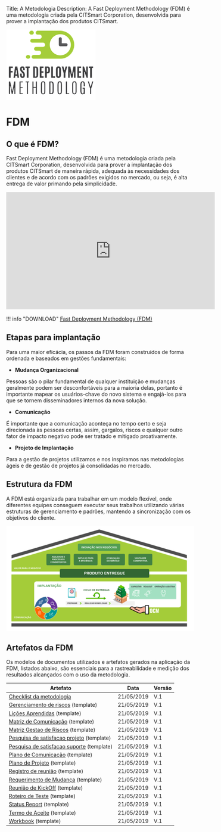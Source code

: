 Title: A Metodologia
Description: A Fast Deployment Methodology (FDM) é uma metodologia criada pela CITSmart Corporation, desenvolvida para prover a implantação dos produtos CITSmart.

![FDM](img/fmd_icone_t.png)

FDM
==================================

O que é FDM?
------------

Fast Deployment Methodology (FDM) é uma metodologia criada pela CITSmart
Corporation, desenvolvida para prover a implantação dos produtos CITSmart de
maneira rápida, adequada às necessidades dos clientes e de acordo com os padrões
exigidos no mercado, ou seja, é alta entrega de valor primando pela
simplicidade.

<iframe width="560" height="315" src="https://www.youtube.com/embed/srL1bL_s-F4" controls="0" frameborder="0" allow="accelerometer; autoplay; encrypted-media; gyroscope; picture-in-picture" allowfullscreen showinfo=3></iframe> 

!!! info "DOWNLOAD"
    [Fast Deployment Methodology (FDM)](artefatos/fdm_citsmart.pdf)

Etapas para implantação 
------------------------

Para uma maior eficácia, os passos da FDM foram construídos de forma ordenada e
baseados em gestões fundamentais:

-   **Mudança Organizacional**

Pessoas são o pilar fundamental de qualquer instituição e mudanças geralmente
podem ser desconfortáveis para a maioria delas, portanto é importante mapear os
usuários-chave do novo sistema e engajá-los para que se tornem disseminadores
internos da nova solução.

-   **Comunicação**

É importante que a comunicação aconteça no tempo certo e seja direcionada às
pessoas certas, assim, gargalos, riscos e qualquer outro fator de impacto
negativo pode ser tratado e mitigado proativamente.

-   **Projeto de Implantação**

Para a gestão de projetos utilizamos e nos inspiramos nas metodologias ágeis e
de gestão de projetos já consolidadas no mercado.

Estrutura da FDM
----------------

A FDM está organizada para trabalhar em um modelo flexível, onde diferentes
equipes conseguem executar seus trabalhos utilizando várias estruturas de
gerenciamento e padrões, mantendo a sincronização com os objetivos do cliente.

![Estrutura](img/pt-fdm-fig-03@2x.png)

Artefatos da FDM
----------------

Os modelos de documentos utilizados e artefatos gerados na aplicação da FDM,
listados abaixo, são essenciais para a rastreabilidade e medição dos resultados
alcançados com o uso da metodologia.

| Artefato                                                                                               | Data       | Versão |
|--------------------------------------------------------------------------------------------------------|------------|--------|
| [Checklist da metodologia](artefatos/check_list_metodologia_citsmart_fdm.xlsx)                         | 21/05/2019 | V.1    |
| [Gerenciamento de riscos](artefatos/template_gerenciamento_de_riscos.docx) (template)                  | 21/05/2019 | V.1    |
| [Lições Aprendidas](artefatos/template_licoes_aprendidas.docx) (template)                              | 21/05/2019 | V.1    |
| [Matriz de Comunicação](artefatos/template_matriz_de_comunicacao.xlsx) (template)                      | 21/05/2019 | V.1    |
| [Matriz Gestao de Riscos](artefatos/template_matriz_gestao_de_riscos.xlsx) (template)                  | 21/05/2019 | V.1    |
| [Pesquisa de satisfacao projeto](artefatos/template_pesquisa_de_satisfacao_projeto.xlsx) (template)    | 21/05/2019 | V.1    |
| [Pesquisa de satisfacao suporte](artefatos/template_pesquisa_de_%20satisfacao_suporte.xlsx) (template) | 21/05/2019 | V.1    |
| [Plano de Comunicação](artefatos/template_plano_de_comunicacao.docx) (template)                        | 21/05/2019 | V.1    |
| [Plano de Projeto](artefatos/Template_Plano%20%20de%20projeto.docx) (template)                         | 21/05/2019 | V.1    |
| [Registro de reunião](artefatos/template_registro_de_reuniao.docx) (template)                          | 21/05/2019 | V.1    |
| [Requerimento de Mudança](artefatos/template_requerimento_de_mudanca.docx) (template)                  | 21/05/2019 | V.1    |
| [Reunião de KickOff](artefatos/template_reuniao_kickoff.pptx) (template)                               | 21/05/2019 | V.1    |
| [Roteiro de Teste](artefatos/template_roteiro_de_testes.xlsx) (template)                               | 21/05/2019 | V.1    |
| [Status Report](artefatos/template_status_report.docx) (template)                                      | 21/05/2019 | V.1    |
| [Termo de Aceite](artefatos/template_termo_de_aceite_da_entrega.docx) (template)                       | 21/05/2019 | V.1    |
| [Workbook](artefatos/template_workbook.xlsm) (template)                                                | 21/05/2019 | V.1    |

